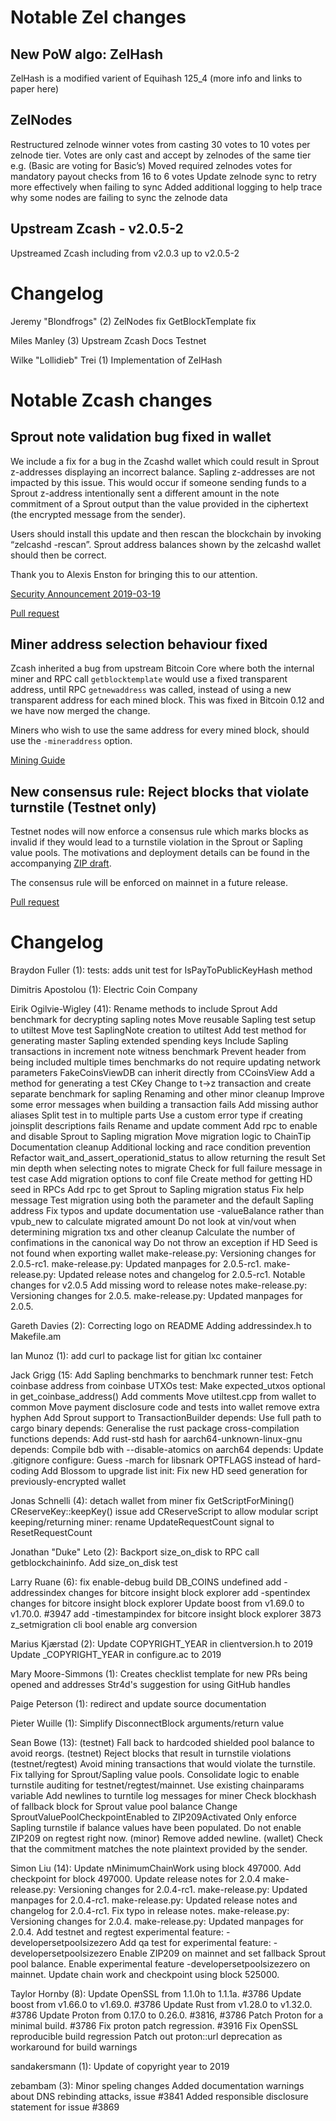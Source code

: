 Notable Zel changes
===============

New PoW algo: ZelHash
------------------------------------------
ZelHash is a modified varient of Equihash 125_4 (more info and links to paper here)

ZelNodes 
---------------------------------------
Restructured zelnode winner votes from casting 30 votes to 10 votes per zelnode tier.
Votes are only cast and accept by zelnodes of the same tier e.g. (Basic are voting for Basic’s)
Moved required zelnodes votes for mandatory payout checks from 16 to 6 votes
Update zelnode sync to retry more effectively when failing to sync
Added additional logging to help trace why some nodes are failing to sync the zelnode data


Upstream Zcash - v2.0.5-2
------------------------------------------
Upstreamed Zcash including from v2.0.3 up to v2.0.5-2

Changelog 
=========

Jeremy "Blondfrogs" (2)
      ZelNodes fix
      GetBlockTemplate fix

Miles Manley (3)
      Upstream Zcash
      Docs
      Testnet
      
Wilke "Lollidieb" Trei (1)
      Implementation of ZelHash

Notable Zcash changes
===============


Sprout note validation bug fixed in wallet
------------------------------------------
We include a fix for a bug in the Zcashd wallet which could result in Sprout
z-addresses displaying an incorrect balance. Sapling z-addresses are not
impacted by this issue. This would occur if someone sending funds to a Sprout
z-address intentionally sent a different amount in the note commitment of a
Sprout output than the value provided in the ciphertext (the encrypted message
from the sender).

Users should install this update and then rescan the blockchain by invoking
“zelcashd -rescan”. Sprout address balances shown by the zelcashd wallet should
then be correct.

Thank you to Alexis Enston for bringing this to our attention.

[Security Announcement 2019-03-19](https://z.cash/support/security/announcements/security-announcement-2019-03-19/)

[Pull request](https://github.com/zcash/zcash/pull/3897)

Miner address selection behaviour fixed
---------------------------------------
Zcash inherited a bug from upstream Bitcoin Core where both the internal miner
and RPC call `getblocktemplate` would use a fixed transparent address, until RPC
`getnewaddress` was called, instead of using a new transparent address for each
mined block.  This was fixed in Bitcoin 0.12 and we have now merged the change.

Miners who wish to use the same address for every mined block, should use the
`-mineraddress` option. 

[Mining Guide](https://zcash.readthedocs.io/en/latest/rtd_pages/zcash_mining_guide.html)


New consensus rule: Reject blocks that violate turnstile (Testnet only)
-----------------------------------------------------------------------
Testnet nodes will now enforce a consensus rule which marks blocks as invalid
if they would lead to a turnstile violation in the Sprout or Sapling value
pools. The motivations and deployment details can be found in the accompanying
[ZIP draft](https://github.com/zcash/zips/pull/210).

The consensus rule will be enforced on mainnet in a future release.

[Pull request](https://github.com/zcash/zcash/pull/3885)


Changelog
=========

Braydon Fuller (1):
      tests: adds unit test for IsPayToPublicKeyHash method

Dimitris Apostolou (1):
      Electric Coin Company

Eirik Ogilvie-Wigley (41):
      Rename methods to include Sprout
      Add benchmark for decrypting sapling notes
      Move reusable Sapling test setup to utiltest
      Move test SaplingNote creation to utiltest
      Add test method for generating master Sapling extended spending keys
      Include Sapling transactions in increment note witness benchmark
      Prevent header from being included multiple times
      benchmarks do not require updating network parameters
      FakeCoinsViewDB can inherit directly from CCoinsView
      Add a method for generating a test CKey
      Change to t->z transaction and create separate benchmark for sapling
      Renaming and other minor cleanup
      Improve some error messages when building a transaction fails
      Add missing author aliases
      Split test in to multiple parts
      Use a custom error type if creating joinsplit descriptions fails
      Rename and update comment
      Add rpc to enable and disable Sprout to Sapling migration
      Move migration logic to ChainTip
      Documentation cleanup
      Additional locking and race condition prevention
      Refactor wait_and_assert_operationid_status to allow returning the result
      Set min depth when selecting notes to migrate
      Check for full failure message in test case
      Add migration options to conf file
      Create method for getting HD seed in RPCs
      Add rpc to get Sprout to Sapling migration status
      Fix help message
      Test migration using both the parameter and the default Sapling address
      Fix typos and update documentation
      use -valueBalance rather than vpub_new to calculate migrated amount
      Do not look at vin/vout when determining migration txs and other cleanup
      Calculate the number of confimations in the canonical way
      Do not throw an exception if HD Seed is not found when exporting wallet
      make-release.py: Versioning changes for 2.0.5-rc1.
      make-release.py: Updated manpages for 2.0.5-rc1.
      make-release.py: Updated release notes and changelog for 2.0.5-rc1.
      Notable changes for v2.0.5
      Add missing word to release notes
      make-release.py: Versioning changes for 2.0.5.
      make-release.py: Updated manpages for 2.0.5.

Gareth Davies (2):
      Correcting logo on README
      Adding addressindex.h to Makefile.am

Ian Munoz (1):
      add curl to package list for gitian lxc container

Jack Grigg (15:
      Add Sapling benchmarks to benchmark runner
      test: Fetch coinbase address from coinbase UTXOs
      test: Make expected_utxos optional in get_coinbase_address()
      Add comments
      Move utiltest.cpp from wallet to common
      Move payment disclosure code and tests into wallet
      remove extra hyphen
      Add Sprout support to TransactionBuilder
      depends: Use full path to cargo binary
      depends: Generalise the rust package cross-compilation functions
      depends: Add rust-std hash for aarch64-unknown-linux-gnu
      depends: Compile bdb with --disable-atomics on aarch64
      depends: Update .gitignore
      configure: Guess -march for libsnark OPTFLAGS instead of hard-coding
      Add Blossom to upgrade list
      init: Fix new HD seed generation for previously-encrypted wallet

Jonas Schnelli (4):
      detach wallet from miner
      fix GetScriptForMining() CReserveKey::keepKey() issue
      add CReserveScript to allow modular script keeping/returning
      miner: rename UpdateRequestCount signal to ResetRequestCount

Jonathan "Duke" Leto (2):
      Backport size_on_disk to RPC call getblockchaininfo.
      Add size_on_disk test

Larry Ruane (6):
      fix enable-debug build DB_COINS undefined
      add -addressindex changes for bitcore insight block explorer
      add -spentindex changes for bitcore insight block explorer
      Update boost from v1.69.0 to v1.70.0. #3947
      add -timestampindex for bitcore insight block explorer
      3873 z_setmigration cli bool enable arg conversion

Marius Kjærstad (2):
      Update COPYRIGHT_YEAR in clientversion.h to 2019
      Update _COPYRIGHT_YEAR in configure.ac to 2019

Mary Moore-Simmons (1):
      Creates checklist template for new PRs being opened and addresses Str4d's suggestion for using GitHub handles

Paige Peterson (1):
      redirect and update source documentation

Pieter Wuille (1):
      Simplify DisconnectBlock arguments/return value

Sean Bowe (13):
      (testnet) Fall back to hardcoded shielded pool balance to avoid reorgs.
      (testnet) Reject blocks that result in turnstile violations
      (testnet/regtest) Avoid mining transactions that would violate the turnstile.
      Fix tallying for Sprout/Sapling value pools.
      Consolidate logic to enable turnstile auditing for testnet/regtest/mainnet.
      Use existing chainparams variable
      Add newlines to turntile log messages for miner
      Check blockhash of fallback block for Sprout value pool balance
      Change SproutValuePoolCheckpointEnabled to ZIP209Activated
      Only enforce Sapling turnstile if balance values have been populated.
      Do not enable ZIP209 on regtest right now.
      (minor) Remove added newline.
      (wallet) Check that the commitment matches the note plaintext provided by the sender.

Simon Liu (14):
      Update nMinimumChainWork using block 497000.
      Add checkpoint for block 497000.
      Update release notes for 2.0.4
      make-release.py: Versioning changes for 2.0.4-rc1.
      make-release.py: Updated manpages for 2.0.4-rc1.
      make-release.py: Updated release notes and changelog for 2.0.4-rc1.
      Fix typo in release notes.
      make-release.py: Versioning changes for 2.0.4.
      make-release.py: Updated manpages for 2.0.4.
      Add testnet and regtest experimental feature: -developersetpoolsizezero
      Add qa test for experimental feature: -developersetpoolsizezero
      Enable ZIP209 on mainnet and set fallback Sprout pool balance.
      Enable experimental feature -developersetpoolsizezero on mainnet.
      Update chain work and checkpoint using block 525000.

Taylor Hornby (8):
      Update OpenSSL from 1.1.0h to 1.1.1a. #3786
      Update boost from v1.66.0 to v1.69.0. #3786
      Update Rust from v1.28.0 to v1.32.0. #3786
      Update Proton from 0.17.0 to 0.26.0. #3816, #3786
      Patch Proton for a minimal build. #3786
      Fix proton patch regression. #3916
      Fix OpenSSL reproducible build regression
      Patch out proton::url deprecation as workaround for build warnings

sandakersmann (1):
      Update of copyright year to 2019

zebambam (3):
      Minor speling changes
      Added documentation warnings about DNS rebinding attacks, issue #3841
      Added responsible disclosure statement for issue #3869

